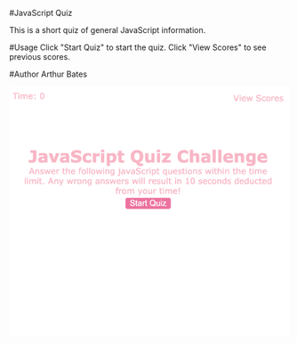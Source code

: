 #JavaScript Quiz

This is a short quiz of general JavaScript information.

#Usage
Click "Start Quiz" to start the quiz.  Click "View Scores" to see previous scores.

#Author
Arthur Bates

![javaScript quiz](./Assets/quizScreen.png)
